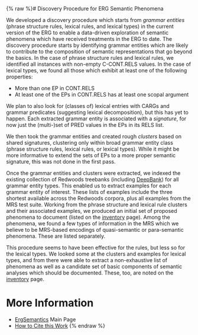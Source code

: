 {% raw %}# Discovery Procedure for ERG Semantic Phenomena

We developed a discovery procedure which starts from *grammar entities*
(phrase structure rules, lexical rules, and lexical types) in the
current version of the ERG to enable a data-driven exploration of
semantic phenomena which have received treatments in the ERG to date.
The discovery procedure starts by identifying grammar entities which are
likely to contribute to the composition of semantic representations that
go beyond the basics. In the case of phrase structure rules and lexical
rules, we identified all instances with non-empty C-CONT.RELS values. In
the case of lexical types, we found all those which exhibit at least one
of the following properties:

- More than one EP in CONT.RELS
- At least one of the EPs in CONT.RELS has at least one scopal
argument

We plan to also look for (classes of) lexical entries with CARGs and
grammar predicates (suggesting lexical decomposition), but this has yet
to happen. Each extracted grammar entity is associated with a
*signature*, for now just the (multi-)set of PRED values in the EPs in
its RELS list.

We then took the grammar entities and created rough *clusters* based on
shared signatures, clustering only within broad grammar entity class
(phrase structure rules, lexical rules, or lexical types). While it
might be more informative to extend the sets of EPs to a more proper
semantic signature, this was not done in the first pass.

Once the grammar entities and clusters were extracted, we indexed the
existing collection of Redwoods treebanks (including
[DeepBank](https://blog.inductorsoftware.com/docsproto/garage/DeepBank)) for all grammar entity types. This enabled us to
extract examples for each grammar entity of interest. These lists of
examples include the three shortest available across the Redwoods
corpora, plus all examples from the MRS test suite. Working from the
phrase structure and lexical rule clusters and their associated
examples, we produced an initial set of proposed phenomena to document
(listed on the [inventory](../ErgSemantics_Inventory) page). Among the
phenomena, we found a few types of information in the MRS which we
believe to be MRS-based encodings of quasi-semantic or para-semantic
phenomena. These are listed separately.

This procedure seems to have been effective for the rules, but less so
for the lexical types. We looked some at the clusters and examples for
lexical types, and from there were able to extract a non-exhaustive list
of phenomena as well as a candidate set of basic components of semantic
analyses which should be documented. These, too, are noted on the
[inventory](../ErgSemantics_Inventory) page.

# More Information

- [ErgSemantics](../ErgSemantics) Main Page
- [How to Cite this Work](../ErgSemantics_HowToCite)
<update date omitted for speed>{% endraw %}
